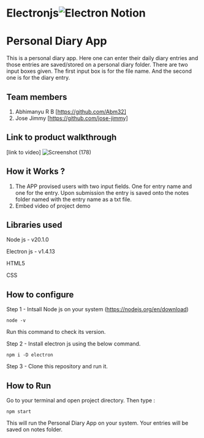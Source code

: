 # Electronjs![Electron Notion](https://user-images.githubusercontent.com/64391274/235363274-375ce61c-721f-4543-a150-1b99525d54ac.png)


# Personal Diary App
This is a personal diary app. Here one can enter their daily diary entries and those entries are saved/stored on a personal diary folder. There are two input boxes given. The first input box is for the file name. And the second one is for the diary entry.
## Team members
1. Abhimanyu R B [https://github.com/Abm32]
2. Jose Jimmy [https://github.com/jose-jimmy]
## Link to product walkthrough
[link to video]
![Screenshot (178)](https://user-images.githubusercontent.com/110992125/236640855-b12cf664-b255-4935-ade6-da72e3acb543.png)
## How it Works ?
1. The APP provised users with two input fields. One for entry name and one for the entry. Upon submission the entry is saved onto the notes folder named with the entry name as a txt file.
2. Embed video of project demo
## Libraries used
Node js - v20.1.0

Electron js - v1.4.13

HTML5

CSS
## How to configure
Step 1 - Intsall Node js on your system (https://nodejs.org/en/download)

    node -v
    
Run this command to check its version.

Step 2 - Install electron js using the below command.

    npm i -D electron

Step 3 - Clone this repository and run it.
## How to Run
Go to your terminal and open project directory. Then type : 

    npm start

This will run the Personal Diary App on your system. Your entries will be saved on notes folder.
